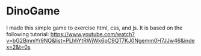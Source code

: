 # DinoGame
I made this simple game to exercise html, css, and js.
It is based on the following tutorial: https://www.youtube.com/watch?v=bG2BmmYr9NQ&list=PLhhYtRWjWk6pC9QT7KJ0Ngemm0H7JJw46&index=2&t=0s
